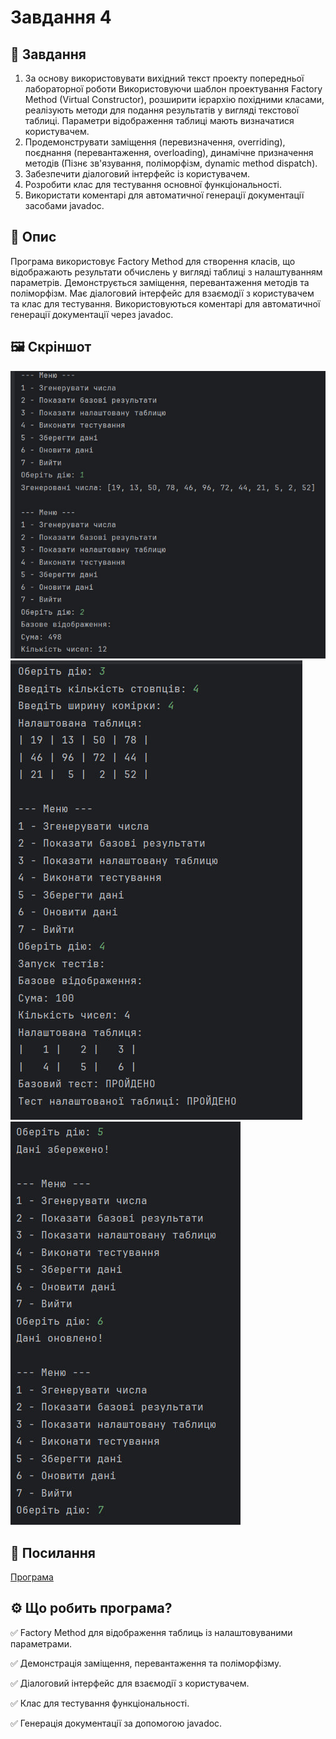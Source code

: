 # Завдання 4
## 📌 Завдання
1. За основу використовувати вихідний текст проекту попередньої лабораторної роботи Використовуючи шаблон проектування Factory Method (Virtual Constructor), розширити ієрархію похідними класами, реалізують методи для подання результатів у вигляді текстової таблиці. Параметри відображення таблиці мають визначатися користувачем.
2. Продемонструвати заміщення (перевизначення, overriding), поєднання (перевантаження, overloading), динамічне призначення методів (Пізнє зв'язування, поліморфізм, dynamic method dispatch).
3. Забезпечити діалоговий інтерфейс із користувачем.
4. Розробити клас для тестування основної функціональності.
5. Використати коментарі для автоматичної генерації документації засобами javadoc.
## 📖 Опис
Програма використовує Factory Method для створення класів, що відображають результати обчислень у вигляді таблиці з налаштуванням параметрів. Демонструється заміщення, перевантаження методів та поліморфізм. Має діалоговий інтерфейс для взаємодії з користувачем та клас для тестування. Використовуються коментарі для автоматичної генерації документації через javadoc.
## 🖼️ Скріншот
![task4.1.jpg](../../../image/task4.1.jpg) ![task4.2.jpg](../../../image/task4.2.jpg) ![task4.3.jpg](../../../image/task4.3.jpg)

## 🔗 Посилання
[Програма](https://github.com/ElinaBohomaz/OOP.Bohomaz/blob/main/OOP/src/task4/Main.java)

## ⚙️ Що робить програма?
✅ Factory Method для відображення таблиць із налаштовуваними параметрами.

✅ Демонстрація заміщення, перевантаження та поліморфізму.

✅ Діалоговий інтерфейс для взаємодії з користувачем.

✅ Клас для тестування функціональності.

✅ Генерація документації за допомогою javadoc.

